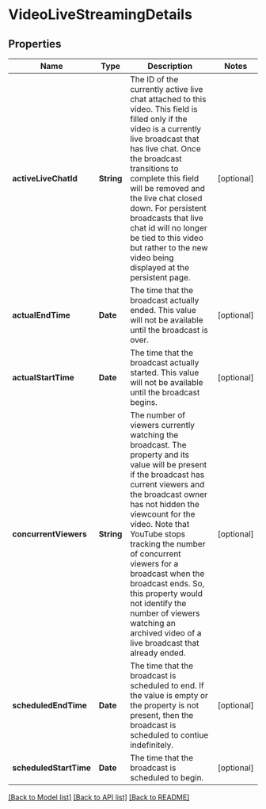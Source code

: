 # VideoLiveStreamingDetails

## Properties
Name | Type | Description | Notes
------------ | ------------- | ------------- | -------------
**activeLiveChatId** | **String** | The ID of the currently active live chat attached to this video. This field is filled only if the video is a currently live broadcast that has live chat. Once the broadcast transitions to complete this field will be removed and the live chat closed down. For persistent broadcasts that live chat id will no longer be tied to this video but rather to the new video being displayed at the persistent page. | [optional] 
**actualEndTime** | **Date** | The time that the broadcast actually ended. This value will not be available until the broadcast is over. | [optional] 
**actualStartTime** | **Date** | The time that the broadcast actually started. This value will not be available until the broadcast begins. | [optional] 
**concurrentViewers** | **String** | The number of viewers currently watching the broadcast. The property and its value will be present if the broadcast has current viewers and the broadcast owner has not hidden the viewcount for the video. Note that YouTube stops tracking the number of concurrent viewers for a broadcast when the broadcast ends. So, this property would not identify the number of viewers watching an archived video of a live broadcast that already ended. | [optional] 
**scheduledEndTime** | **Date** | The time that the broadcast is scheduled to end. If the value is empty or the property is not present, then the broadcast is scheduled to contiue indefinitely. | [optional] 
**scheduledStartTime** | **Date** | The time that the broadcast is scheduled to begin. | [optional] 

[[Back to Model list]](../README.md#documentation-for-models) [[Back to API list]](../README.md#documentation-for-api-endpoints) [[Back to README]](../README.md)


